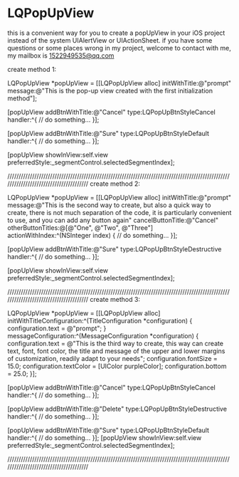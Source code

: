 # LQPopUpView
this is a convenient way for you to create a popUpView in your iOS project instead of the system UIAlertView or UIActionSheet. 
if you have some questions or some places wrong in my project, welcome to contact with me, my mailbox is 1522949535@qq.com


create method 1:

LQPopUpView *popUpView = [[LQPopUpView alloc] initWithTitle:@"prompt" message:@"This is the pop-up view created with the first initialization method"];

[popUpView addBtnWithTitle:@"Cancel" type:LQPopUpBtnStyleCancel handler:^{
    // do something...
}];

[popUpView addBtnWithTitle:@"Sure" type:LQPopUpBtnStyleDefault handler:^{
    // do something...
}];

[popUpView showInView:self.view preferredStyle:_segmentControl.selectedSegmentIndex];

///////////////////////////////////////////////////////////////////////////////////////////////////////////////////////////////////////
create method 2:

LQPopUpView *popUpView = [[LQPopUpView alloc] initWithTitle:@"prompt" message:@"This is the second way to create, but also a quick way to create, there is not much separation of the code, it is particularly convenient to use, and you can add any button again" cancelButtonTitle:@"Cancel" otherButtonTitles:@[@"One", @"Two", @"Three"] actionWithIndex:^(NSInteger index) {
    // do something...
}];

[popUpView addBtnWithTitle:@"Sure" type:LQPopUpBtnStyleDestructive handler:^{
    // do something...
}];

[popUpView showInView:self.view preferredStyle:_segmentControl.selectedSegmentIndex];

///////////////////////////////////////////////////////////////////////////////////////////////////////////////////////////////////////
create method 3:

LQPopUpView *popUpView = [[LQPopUpView alloc] initWithTitleConfiguration:^(TitleConfiguration *configuration) {
    configuration.text = @"prompt";
} messageConfiguration:^(MessageConfiguration *configuration) {
    configuration.text = @"This is the third way to create, this way can create text, font, font color, the title and message of the upper and lower margins of customization, readily adapt to your needs";
    configuration.fontSize = 15.0;
    configuration.textColor = [UIColor purpleColor];
    configuration.bottom = 25.0;
}];

[popUpView addBtnWithTitle:@"Cancel" type:LQPopUpBtnStyleCancel handler:^{
    // do something...
}];

[popUpView addBtnWithTitle:@"Delete" type:LQPopUpBtnStyleDestructive handler:^{
    // do something...
}];

[popUpView addBtnWithTitle:@"Sure" type:LQPopUpBtnStyleDefault handler:^{
    // do something...
}];
[popUpView showInView:self.view preferredStyle:_segmentControl.selectedSegmentIndex];

///////////////////////////////////////////////////////////////////////////////////////////////////////////////////////////////////////
